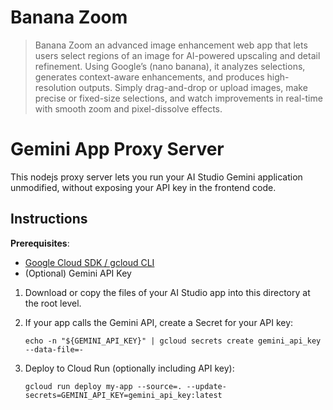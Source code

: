 # **Banana Zoom**

> Banana Zoom an advanced image enhancement web app that lets users select regions of an image for AI-powered upscaling and detail refinement. Using Google’s (nano banana), it analyzes selections, generates context-aware enhancements, and produces high-resolution outputs. Simply drag-and-drop or upload images, make precise or fixed-size selections, and watch improvements in real-time with smooth zoom and pixel-dissolve effects. 

# Gemini App Proxy Server

This nodejs proxy server lets you run your AI Studio Gemini application unmodified, without exposing your API key in the frontend code.


## Instructions

**Prerequisites**:
- [Google Cloud SDK / gcloud CLI](https://cloud.google.com/sdk/docs/install)
- (Optional) Gemini API Key

1. Download or copy the files of your AI Studio app into this directory at the root level.
2. If your app calls the Gemini API, create a Secret for your API key:
     ```
     echo -n "${GEMINI_API_KEY}" | gcloud secrets create gemini_api_key --data-file=-
     ```

3.  Deploy to Cloud Run (optionally including API key):
    ```
    gcloud run deploy my-app --source=. --update-secrets=GEMINI_API_KEY=gemini_api_key:latest
    ```
